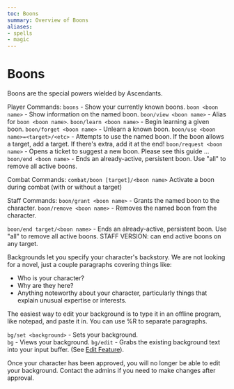 ```yaml
---
toc: Boons
summary: Overview of Boons
aliases:
- spells
- magic
---
```

# Boons

Boons are the special powers wielded by Ascendants.

Player Commands:
`boons` - Show your currently known boons.
`boon <boon name>` - Show information on the named boon.
`boon/view <boon name>` - Alias for `boon <boon name>`.
`boon/learn <boon name>` - Begin learning a given boon.
`boon/forget <boon name>` - Unlearn a known boon.
`boon/use <boon name>=<target>/<etc>` - Attempts to use the named boon. If the boon allows a target, add a target. If there's extra, add it at the end!
`boon/request <boon name>` - Opens a ticket to suggest a new boon. Please see this guide ...
`boon/end <boon name>` - Ends an already-active, persistent boon. Use "all" to remove all active boons.

Combat Commands:
`combat/boon [target]/<boon name>` Activate a boon during combat (with or without a target)

Staff Commands:
`boon/grant <boon name>` - Grants the named boon to the character.
`boon/remove <boon name>` - Removes the named boon from the character.

`boon/end target/<boon name>` - Ends an already-active, persistent boon. Use "all" to remove all active boons. STAFF VERSION: can end active boons on any target.




Backgrounds let you specify your character's backstory.  We are not looking for a novel, just a couple paragraphs covering things like:

* Who is your character?
* Why are they here?
* Anything noteworthy about your character, particularly things that explain unusual expertise or interests.

The easiest way to edit your background is to type it in an offline program, like notepad, and paste it in.  You can use \%R to separate paragraphs.

`bg/set <background>` - Sets your background.  
`bg` - Views your background.
`bg/edit` - Grabs the existing background text into your input buffer. (See [Edit Feature](/help/edit)).

Once your character has been approved, you will no longer be able to edit your background.  Contact the admins if you need to make changes after approval.

